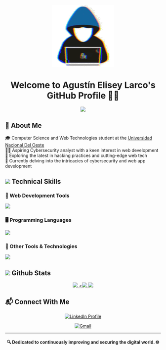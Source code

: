 <p align="center">
  <picture><img src = "https://github.com/0xAbdulKhalid/0xAbdulKhalid/raw/main/assets/mdImages/about_me.gif" width = 200px></picture>
</p>

<h1 align="center">Welcome to Agustín Elisey Larco's GitHub Profile 👨‍💼</h1>

<p align="center">
  <img src="https://media.giphy.com/media/xT0xeJpnrWC4XWblEk/giphy.gif" width="300">
</p>

## 🧠 About Me

🎓 Computer Science and Web Technologies student at the [Universidad Nacional Del Oeste](https://uno.edu.ar)<br>
🕵️‍♂️ Aspiring Cybersecurity analyst with a keen interest in web development<br>
🚀 Exploring the latest in hacking practices and cutting-edge web tech<br>
🧩 Currently delving into the intricacies of cybersecurity and web app development<br>

## <img src="https://giphy.com/embed/bCBZaPWhl515tcyVjo" width="35"> Technical Skills

### 🔖 Web Development Tools
<p>
  <a href="https://skillicons.dev">
    <img src="https://skillicons.dev/icons?i=html,css,javascript,bootstrap,tailwind,postgres" />
  </a>
</p>

### 🖥️ Programming Languages
<p>
  <a href="https://skillicons.dev">
    <img src="https://skillicons.dev/icons?i=c,java,javascript" />
  </a>
</p>


### 🧰 Other Tools & Technologies
<p>
  <a href="https://skillicons.dev">
    <img src="https://skillicons.dev/icons?i=vscode,eclipse,linux,git" />
  </a>
</p>

## <img src="https://media.giphy.com/media/iY8CRBdQXODJSCERIr/giphy.gif" width="35"><b> Github Stats </b>

<div align="center">
  <a href="https://github.com/EliseyAgustin">
    <img src="https://github-readme-stats.vercel.app/api?username=EliseyAgustin&show_icons=true&theme=graywhite&hide_border=true&count_private=true" width="450"/>
    <<img src="https://github-readme-stats.vercel.app/api/top-langs/?username=EliseyAgustin&theme=graywhite&show_icons=true&hide_border=true&layout=compact" width="450"/>
    <img src="https://github-readme-streak-stats.herokuapp.com/?user=EliseyAgustin&theme=graywhite&hide_border=true" width="450"/>
  </a>
</div>

## 📬 Connect With Me

<p align="center">
  <a href="https://www.linkedin.com/in/agustin-elisey-larco-04b397236/" target="_blank">
    <img src="https://img.shields.io/badge/LinkedIn-Agustín_Elisey_Larco-blue?style=for-the-badge&logo=linkedin" alt="LinkedIn Profile"/>
  </a>
</p>
<p align="center">
  <a href="mailto:agustinelisey22@gmail.com" target="_blank">
    <img src="https://img.shields.io/badge/Email-agustinelisey22%40gmail.com-d14836?style=for-the-badge&logo=gmail&logoColor=white" alt="Gmail"/>
  </a>
</p>

---

<h4 align="center">🔍 Dedicated to continuously improving and securing the digital world. 🌐</h4>
